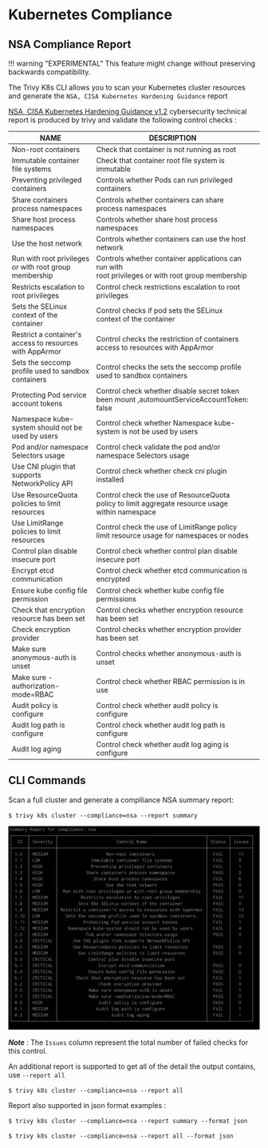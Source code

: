 # Kubernetes Compliance

## NSA Compliance Report

!!! warning "EXPERIMENTAL"
    This feature might change without preserving backwards compatibility.

The Trivy K8s CLI allows you to scan your Kubernetes cluster resources and generate the `NSA, CISA Kubernetes Hardening Guidance` report

[NSA, CISA Kubernetes Hardening Guidance v1.2](https://media.defense.gov/2022/Aug/29/2003066362/-1/-1/0/CTR_KUBERNETES_HARDENING_GUIDANCE_1.2_20220829.PDF) cybersecurity technical report is produced by trivy and validate the following control checks :

| NAME                                                     | DESCRIPTION                                                                                             |          |
|----------------------------------------------------------|---------------------------------------------------------------------------------------------------------|---------------|
| Non-root containers                                      | Check that container is not running as root                                                       |
| Immutable container file systems                         | Check that container root file system is immutable                                                  |
| Preventing privileged containers                         | Controls whether Pods can run privileged containers                                                 |
| Share containers process namespaces                      | Controls whether containers can share process namespaces                                                 |
| Share host process namespaces                            | Controls whether share host process namespaces                                                 |
| Use the host network                                     | Controls whether containers can use the host network                                                    |
| Run with root privileges or with root group membership   | Controls whether container applications can run with <br/>root privileges or with root group membership                   |
| Restricts escalation to root privileges                  | Control check restrictions escalation to root privileges                                                 |
| Sets the SELinux context of the container                | Control checks if pod sets the SELinux context of the container                                                  |
| Restrict a container's access to resources with AppArmor | Control checks the restriction of containers access to resources with AppArmor                                    | 
| Sets the seccomp profile used to sandbox containers      | Control checks the sets the seccomp profile used to sandbox containers                                                 |
| Protecting Pod service account tokens                    | Control check whether disable secret token been mount ,automountServiceAccountToken: false                        | 
| Namespace kube-system should not be used by users        | Control check whether Namespace kube-system is not be used by users                                                      |
| Pod and/or namespace Selectors usage                     | Control check validate the pod and/or namespace Selectors usage                                                      |
| Use CNI plugin that supports NetworkPolicy API           | Control check whether check cni plugin installed                                                  |
| Use ResourceQuota policies to limit resources            | Control check the use of ResourceQuota policy to limit aggregate resource usage within namespace                  | 
| Use LimitRange policies to limit resources               | Control check the use of LimitRange policy limit resource usage for namespaces or nodes                              |
| Control plan disable insecure port                       | Control check whether control plan disable insecure port                                                       |
| Encrypt etcd communication                               | Control check whether etcd communication is encrypted                                                  |
| Ensure kube config file permission                       | Control check whether kube config file permissions                                                |
| Check that encryption resource has been set              | Control checks whether encryption resource has been set                                                        |
| Check encryption provider                                | Control checks whether encryption provider has been set                                                        |
| Make sure anonymous-auth is unset                        | Control checks whether anonymous-auth is unset                                                      |
| Make sure -authorization-mode=RBAC                       | Control check whether RBAC permission is in use                                                        |
| Audit policy is configure                                | Control check whether audit policy is configure                                                  |
| Audit log path is configure                              | Control check whether audit log path is configure                                                  |
| Audit log aging                                          | Control check whether audit log aging is configure                                                  |

## CLI Commands

Scan a full cluster and generate a complliance NSA summary report:

```
$ trivy k8s cluster --compliance=nsa --report summary
```

![k8s Summary Report](../../../imgs/trivy-nsa-summary.png)

***Note*** : The `Issues` column represent the total number of failed checks for this control.


An additional report is supported to get all of the detail the output contains, use `--report all`
```
$ trivy k8s cluster --compliance=nsa --report all
```
Report also supported in json format examples :

```
$ trivy k8s cluster --compliance=nsa --report summary --format json
```

```
$ trivy k8s cluster --compliance=nsa --report all --format json
```
